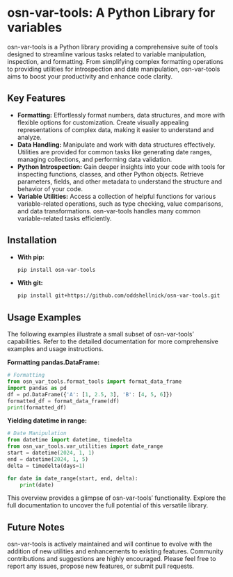 # osn-var-tools: A Python Library for variables

osn-var-tools is a Python library providing a comprehensive suite of tools designed to streamline various tasks related to variable manipulation, inspection, and formatting. From simplifying complex formatting operations to providing utilities for introspection and date manipulation, osn-var-tools aims to boost your productivity and enhance code clarity.

## Key Features

*   **Formatting:** Effortlessly format numbers, data structures, and more with flexible options for customization. Create visually appealing representations of complex data, making it easier to understand and analyze.
*   **Data Handling:** Manipulate and work with data structures effectively. Utilities are provided for common tasks like generating date ranges, managing collections, and performing data validation.
*   **Python Introspection:** Gain deeper insights into your code with tools for inspecting functions, classes, and other Python objects. Retrieve parameters, fields, and other metadata to understand the structure and behavior of your code.
*   **Variable Utilities:** Access a collection of helpful functions for various variable-related operations, such as type checking, value comparisons, and data transformations. osn-var-tools handles many common variable-related tasks efficiently.

## Installation

* **With pip:**
    ```bash
    pip install osn-var-tools
    ```

* **With git:**
    ```bash
    pip install git+https://github.com/oddshellnick/osn-var-tools.git
    ```

## Usage Examples

The following examples illustrate a small subset of osn-var-tools’ capabilities. Refer to the detailed documentation for more comprehensive examples and usage instructions.

**Formatting pandas.DataFrame:**

```python
# Formatting
from osn_var_tools.format_tools import format_data_frame
import pandas as pd
df = pd.DataFrame({'A': [1, 2.5, 3], 'B': [4, 5, 6]})
formatted_df = format_data_frame(df)
print(formatted_df)
```

**Yielding datetime in range:**

```python
# Date Manipulation
from datetime import datetime, timedelta
from osn_var_tools.var_utilities import date_range
start = datetime(2024, 1, 1)
end = datetime(2024, 1, 5)
delta = timedelta(days=1)

for date in date_range(start, end, delta):
	print(date)
```

This overview provides a glimpse of osn-var-tools’ functionality. Explore the full documentation to uncover the full potential of this versatile library.

## Future Notes

osn-var-tools is actively maintained and will continue to evolve with the addition of new utilities and enhancements to existing features. Community contributions and suggestions are highly encouraged. Please feel free to report any issues, propose new features, or submit pull requests.